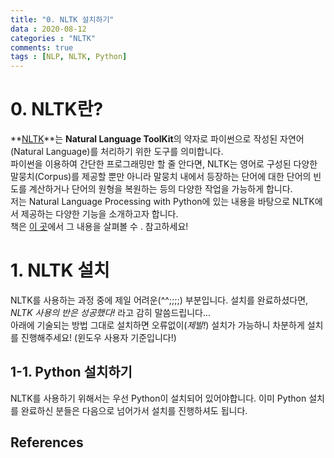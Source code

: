 ```yaml
---
title: "0. NLTK 설치하기"
data : 2020-08-12
categories : "NLTK"
comments: true
tags : [NLP, NLTK, Python]
---
```


# 0. NLTK란?  
**[NLTK]**는 **Natural Language ToolKit**의 약자로 파이썬으로 작성된 자연어(Natural Language)를 처리하기 위한 도구를 의미합니다.  
파이썬을 이용하여 간단한 프로그래밍만 할 줄 안다면, NLTK는 영어로 구성된 다양한 말뭉치(Corpus)를 제공할 뿐만 아니라 말뭉치 내에서 등장하는 단어에 대한 단어의 빈도를 계산하거나 단어의 원형을 복원하는 등의 다양한 작업을 가능하게 합니다.   
저는 Natural Language Processing with Python에 있는 내용을 바탕으로 NLTK에서 제공하는 다양한 기능을 소개하고자 합니다.  
책은 [이 곳]에서 그 내용을 살펴볼 수 . 참고하세요!

[이 곳]: https://www.nltk.org/book/
[NLTK]: https://www.nltk.org/index.html

# 1. NLTK 설치
NLTK를 사용하는 과정 중에 제일 어려운(^^;;;;) 부분입니다. 설치를 완료하셨다면, *NLTK 사용의 반은 성공했다!* 라고 감히 말씀드립니다...  
아래에 기술되는 방법 그대로 설치하면 오류없이(*제발!*) 설치가 가능하니 차분하게 설치를 진행해주세요! (윈도우 사용자 기준입니다!)

## 1-1. Python 설치하기
NLTK를 사용하기 위해서는 우선 Python이 설치되어 있어야합니다. 이미 Python 설치를 완료하신 분들은 다음으로 넘어가서 설치를 진행하셔도 됩니다. 





**References**
- 
